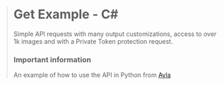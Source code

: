 > # Get Example - C#
> Simple API requests with many output customizations, access to over 1k images and with a Private Token protection request.
> 
> ### Important information
> An example of how to use the API in Python from [Ayla](https://github.com/Ayla2222)
